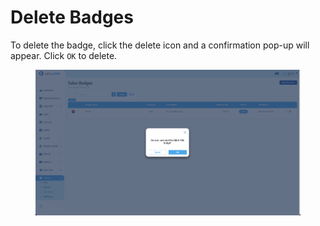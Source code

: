 # Delete Badges

To delete the badge, click the delete icon and a confirmation pop-up will appear. Click `OK` to delete.

<figure><img src="../../../.gitbook/assets/Screenshot 2023-02-18 at 14.04.33.png" alt=""><figcaption></figcaption></figure>
